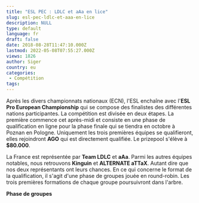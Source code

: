 ```yaml
---
title: "ESL PEC : LDLC et aAa en lice"
slug: esl-pec-ldlc-et-aaa-en-lice
description: NULL
type: default
language: fr
draft: false
date: 2018-08-28T11:47:10.000Z
lastmod: 2022-05-08T07:55:27.000Z
views: 1826
author: Siger
country: eu
categories:
 - Compétition
tags:
---
```

Après les divers championnats nationaux (ECN), l'ESL enchaîne avec l'**ESL Pro European Championship** qui se compose des finalistes des différentes nations participantes. La compétition est divisée en deux étapes. La première commence cet après-midi et consiste en une phase de qualification en ligne pour la phase finale qui se tiendra en octobre à Poznan en Pologne. Uniquement les trois premières équipes se qualifieront, elles rejoindront **AGO** qui est directement qualifiée. Le prizepool s'élève à **$80.000**.  
  
La France est représentée par **Team LDLC** et **aAa**. Parmi les autres équipes notables, nous retrouvons **Kinguin** et **ALTERNATE aTTaX**. Autant dire que nos deux représentants ont leurs chances. En ce qui concerne le format de la qualification, il s'agit d'une phase de groupes jouée en round-robin. Les trois premières formations de chaque groupe poursuivront dans l'arbre.  
  
**Phase de groupes**
  
  
